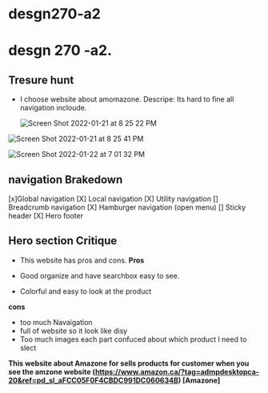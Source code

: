 # desgn270-a2

# desgn 270 -a2.

## Tresure hunt

- I choose website about amomazone.
  Descripe: Its hard to fine all navigation incloude.

  ![Screen Shot 2022-01-21 at 8 25 22 PM](https://user-images.githubusercontent.com/56320722/150624564-39f930f8-9865-4188-94bc-cb82fb7f7bcf.png)


![Screen Shot 2022-01-21 at 8 25 41 PM](https://user-images.githubusercontent.com/56320722/150624567-3d2699f7-3ece-4d89-8e86-3b0cdfdbd55c.png)

![Screen Shot 2022-01-22 at 7 01 32 PM](https://user-images.githubusercontent.com/56320722/150663129-51aea80d-928b-42fa-8f88-a3b3bf1c2f23.png)

## navigation Brakedown

   [x]Global navigation
    [X] Local navigation
    [X] Utility navigation
    [] Breadcrumb navigation
    [X] Hamburger navigation (open menu)
    [] Sticky header
    [X] Hero footer

## Hero section Critique

- This website has pros and cons.
**Pros** 

- Good organize and have searchbox easy to see.
- Colorful and easy to look at the product

**cons** 

- too much Navaigation 
- full of website so it look like disy
- Too much images each part confuced about which product I need to slect

**This website about Amazone for sells products for customer when you see the amzone website (https://www.amazon.ca/?tag=admpdesktopca-20&ref=pd_sl_aFCC05F0F4CBDC991DC060634B) [Amazone]**
